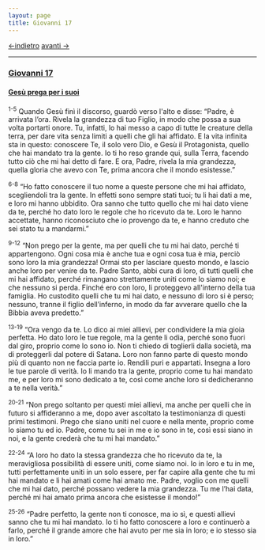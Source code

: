 ```yaml
---
layout: page
title: Giovanni 17
---
```

[<-indietro](gv16.html) [avanti ->](gv18.html)

--------------------------------
### <a href="" id="giovanni_17">Giovanni 17</a>

#### <a href="" id="gesu_prega_per_i_suoi">Gesù prega per i suoi</a>

<sup>1-5</sup> Quando Gesù finì il discorso, guardò verso l'alto e disse: “Padre, è arrivata l’ora. Rivela la grandezza di tuo Figlio, in modo che possa a sua volta portarti onore. Tu, infatti, lo hai messo a capo di tutte le creature della terra, per dare vita senza limiti a quelli che gli hai affidato. E la vita infinita sta in questo: conoscere Te, il solo vero Dio, e Gesù il Protagonista, quello che hai mandato tra la gente. Io ti ho reso grande qui, sulla Terra, facendo tutto ciò che mi hai detto di fare. E ora, Padre, rivela la mia grandezza, quella gloria che avevo con Te, prima ancora che il mondo esistesse.”

<sup>6-8</sup> “Ho fatto conoscere il tuo nome a queste persone che mi hai affidato, scegliendoli tra la gente. In effetti sono sempre stati tuoi; tu li hai dati a me, e loro mi hanno ubbidito. Ora sanno che tutto quello che mi hai dato viene da te, perché ho dato loro le regole che ho ricevuto da te. Loro le hanno accettate, hanno riconosciuto che io provengo da te, e hanno creduto che sei stato tu a mandarmi.”

<sup>9-12</sup> “Non prego per la gente, ma per quelli che tu mi hai dato, perché ti appartengono. Ogni cosa mia è anche tua e ogni cosa tua è mia, perciò sono loro la mia grandezza! Ormai sto per lasciare questo mondo, e lascio anche loro per venire da te. Padre Santo, abbi cura di loro, di tutti quelli che mi hai affidato, perché rimangano strettamente uniti come lo siamo noi; e che nessuno si perda. Finché ero con loro, li proteggevo all'interno della tua famiglia. Ho custodito quelli che tu mi hai dato, e nessuno di loro si è perso; nessuno, tranne il figlio dell’inferno, in modo da far avverare quello che la Bibbia aveva predetto.”

<sup>13-19</sup> “Ora vengo da te. Lo dico ai miei allievi, per condividere la mia gioia perfetta. Ho dato loro le tue regole, ma la gente li odia, perché sono fuori dal giro, proprio come lo sono io. Non ti chiedo di toglierli dalla società, ma di proteggerli dal potere di Satana. Loro non fanno parte di questo mondo più di quanto non ne faccia parte io. Rendili puri e appartati. Insegna a loro le tue parole di verità. Io li mando tra la gente, proprio come tu hai mandato me, e per loro mi sono dedicato a te, così come anche loro si dedicheranno a te nella verità.”

<sup>20-21</sup> “Non prego soltanto per questi miei allievi, ma anche per quelli che in futuro si affideranno a me, dopo aver ascoltato la testimonianza di questi primi testimoni. Prego che siano uniti nel cuore e nella mente, proprio come lo siamo tu ed io. Padre, come tu sei in me e io sono in te, così essi siano in noi, e la gente crederà che tu mi hai mandato.”

<sup>22-24</sup> “A loro ho dato la stessa grandezza che ho ricevuto da te, la meravigliosa possibilità di essere uniti, come siamo noi. Io in loro e tu in me, tutti perfettamente uniti in un solo essere, per far capire alla gente che tu mi hai mandato e li hai amati come hai amato me. Padre, voglio con me quelli che mi hai dato, perché possano vedere la mia grandezza. Tu me l’hai data, perché mi hai amato prima ancora che esistesse il mondo!”

<sup>25-26</sup> “Padre perfetto, la gente non ti conosce, ma io sì, e questi allievi sanno che tu mi hai mandato. Io ti ho fatto conoscere a loro e continuerò a farlo, perché il grande amore che hai avuto per me sia in loro; e io stesso sia in loro.”



